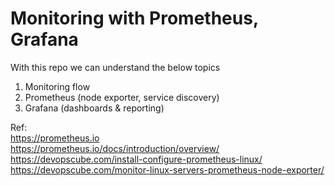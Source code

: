 # Monitoring with Prometheus, Grafana

With this repo we can understand the below topics
1. Monitoring flow
2. Prometheus (node exporter, service discovery)
3. Grafana (dashboards & reporting)


Ref: <br/>
https://prometheus.io <br/>
https://prometheus.io/docs/introduction/overview/ <br/>
https://devopscube.com/install-configure-prometheus-linux/ <br/>
https://devopscube.com/monitor-linux-servers-prometheus-node-exporter/